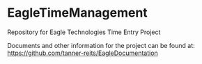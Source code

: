 # EagleTimeManagement
Repository for Eagle Technologies Time Entry Project

Documents and other information for the project can be found at:
https://github.com/tanner-reits/EagleDocumentation
